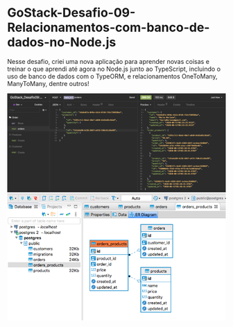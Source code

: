 # GoStack-Desafio-09-Relacionamentos-com-banco-de-dados-no-Node.js

<p>Nesse desafio, criei uma nova aplicação para aprender novas coisas e treinar o que aprendi até agora no Node.js
junto ao TypeScript, incluindo o uso de banco de dados com o TypeORM, e relacionamentos OneToMany, ManyToMany, dentre outros! </p>

![](tela01.png) ![](tela02.png)
